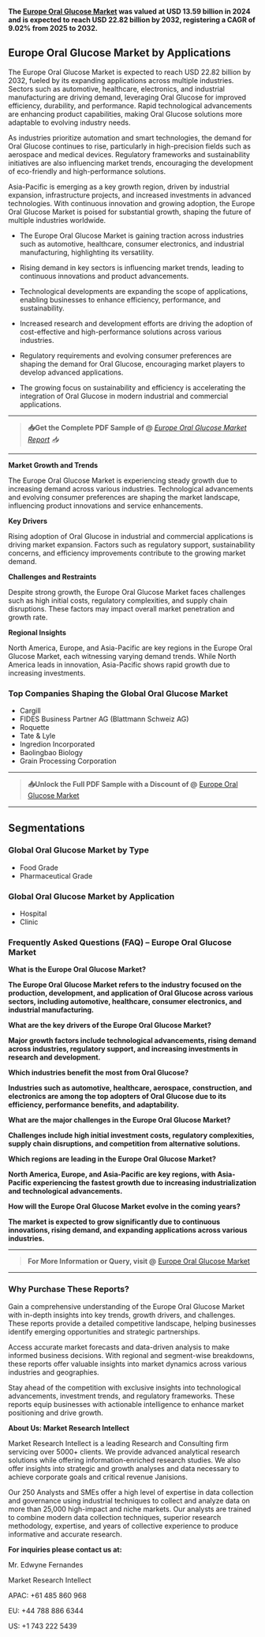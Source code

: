 <p><strong>The <a href="https://www.marketresearchintellect.com/download-sample/?rid=949511&amp;utm_source=Pulse-April-Europe&amp;utm_medium=852">Europe Oral Glucose Market</a> was valued at USD 13.59 billion in 2024 and is expected to reach USD 22.82 billion by 2032, registering a CAGR of 9.02% from 2025 to 2032.</strong></p><h2>Europe Oral Glucose Market by Applications&nbsp;</h2><p><p>The Europe Oral Glucose Market is expected to reach USD 22.82 billion by 2032, fueled by its expanding applications across multiple industries. Sectors such as automotive, healthcare, electronics, and industrial manufacturing are driving demand, leveraging Oral Glucose for improved efficiency, durability, and performance. Rapid technological advancements are enhancing product capabilities, making Oral Glucose solutions more adaptable to evolving industry needs.</p><p>As industries prioritize automation and smart technologies, the demand for Oral Glucose continues to rise, particularly in high-precision fields such as aerospace and medical devices. Regulatory frameworks and sustainability initiatives are also influencing market trends, encouraging the development of eco-friendly and high-performance solutions.</p><p>Asia-Pacific is emerging as a key growth region, driven by industrial expansion, infrastructure projects, and increased investments in advanced technologies. With continuous innovation and growing adoption, the Europe Oral Glucose Market is poised for substantial growth, shaping the future of multiple industries worldwide.</p></p><ul><li><p>The Europe Oral Glucose Market is gaining traction across industries such as automotive, healthcare, consumer electronics, and industrial manufacturing, highlighting its versatility.</p></li><li><p>Rising demand in key sectors is influencing market trends, leading to continuous innovations and product advancements.</p></li><li><p>Technological developments are expanding the scope of applications, enabling businesses to enhance efficiency, performance, and sustainability.</p></li><li><p>Increased research and development efforts are driving the adoption of cost-effective and high-performance solutions across various industries.</p></li><li><p>Regulatory requirements and evolving consumer preferences are shaping the demand for Oral Glucose, encouraging market players to develop advanced applications.</p></li><li><p>The growing focus on sustainability and efficiency is accelerating the integration of Oral Glucose in modern industrial and commercial applications.</p></li></ul><hr /><blockquote><p><strong><span class="font-[700]">📥Get the Complete PDF Sample of @ </span></strong><em><span class="font-[700]"><a href="https://www.marketresearchintellect.com/download-sample/?rid=949511&amp;utm_source=Pulse-April-Europe&amp;utm_medium=852" target="_blank" data-tracking-control-name="article-ssr-frontend-pulse_little-text-block" data-tracking-will-navigate="" data-test-link="">Europe Oral Glucose Market Report</a>&nbsp;📥</span></em></p></blockquote><hr /><p class="" data-start="77" data-end="360"><strong data-start="77" data-end="105">Market Growth and Trends</strong></p><p class="" data-start="77" data-end="360">The Europe Oral Glucose Market is experiencing steady growth due to increasing demand across various industries. Technological advancements and evolving consumer preferences are shaping the market landscape, influencing product innovations and service enhancements.</p><p class="" data-start="362" data-end="606"><strong data-start="362" data-end="377">Key Drivers</strong></p><p class="" data-start="362" data-end="606">Rising adoption of Oral Glucose in industrial and commercial applications is driving market expansion. Factors such as regulatory support, sustainability concerns, and efficiency improvements contribute to the growing market demand.</p><p class="" data-start="608" data-end="849"><strong data-start="608" data-end="637">Challenges and Restraints</strong></p><p class="" data-start="608" data-end="849">Despite strong growth, the Europe Oral Glucose Market faces challenges such as high initial costs, regulatory complexities, and supply chain disruptions. These factors may impact overall market penetration and growth rate.</p><p class="" data-start="851" data-end="1095"><strong data-start="851" data-end="872">Regional Insights</strong></p><p class="" data-start="851" data-end="1095">North America, Europe, and Asia-Pacific are key regions in the Europe Oral Glucose Market, each witnessing varying demand trends. While North America leads in innovation, Asia-Pacific shows rapid growth due to increasing investments.</p><p><h3>Top Companies Shaping the Global Oral Glucose Market </h3><ul><li>Cargill</li><li>FIDES Business Partner AG (Blattmann Schweiz AG)</li><li>Roquette</li><li>Tate & Lyle</li><li>Ingredion Incorporated</li><li>Baolingbao Biology</li><li>Grain Processing Corporation</li></ul></p><hr /><blockquote><p><strong>📥Unlock the Full PDF Sample with a Discount of @</strong> <a href="https://www.marketresearchintellect.com/ask-for-discount/?rid=949511&amp;utm_source=Pulse-April-Europe&amp;utm_medium=852">Europe Oral Glucose Market</a></p></blockquote><hr /><p><h2>Segmentations</h2><h3>Global Oral Glucose Market by Type</h3><ul><li>Food Grade</li><li>Pharmaceutical Grade</li></ul><h3>Global Oral Glucose Market by Application</h3><ul><li>Hospital</li><li>Clinic</li></ul></p><h3><strong>Frequently Asked Questions (FAQ) &ndash; Europe Oral Glucose Market</strong></h3><p><strong>What is the Europe Oral Glucose Market?</strong></p><p><strong>The Europe Oral Glucose Market refers to the industry focused on the production, development, and application of Oral Glucose across various sectors, including automotive, healthcare, consumer electronics, and industrial manufacturing.</strong></p><p><strong>What are the key drivers of the Europe Oral Glucose Market?</strong></p><p><strong>Major growth factors include technological advancements, rising demand across industries, regulatory support, and increasing investments in research and development.</strong></p><p><strong>Which industries benefit the most from Oral Glucose?</strong></p><p><strong>Industries such as automotive, healthcare, aerospace, construction, and electronics are among the top adopters of Oral Glucose due to its efficiency, performance benefits, and adaptability.</strong></p><p><strong>What are the major challenges in the Europe Oral Glucose Market?</strong></p><p><strong>Challenges include high initial investment costs, regulatory complexities, supply chain disruptions, and competition from alternative solutions.</strong></p><p><strong>Which regions are leading in the Europe Oral Glucose Market?</strong></p><p><strong>North America, Europe, and Asia-Pacific are key regions, with Asia-Pacific experiencing the fastest growth due to increasing industrialization and technological advancements.</strong></p><p><strong>How will the Europe Oral Glucose Market evolve in the coming years?</strong></p><p><strong>The market is expected to grow significantly due to continuous innovations, rising demand, and expanding applications across various industries.</strong></p><hr /><blockquote><p><span class="font-[700]"><strong>For More Information or Query, visit&nbsp;@</strong>&nbsp;</span><span class="font-[700]"><a href="https://www.marketresearchintellect.com/product/global-oral-glucose-market/?utm_source=Linkedin&utm_medium=852" target="_blank" data-tracking-control-name="article-ssr-frontend-pulse_little-text-block" data-tracking-will-navigate="" data-test-link="">Europe Oral Glucose Market</a></span></p></blockquote><hr /><h3><strong data-start="0" data-end="31">Why Purchase These Reports?</strong></h3><p class="" data-start="35" data-end="297">Gain a comprehensive understanding of the Europe Oral Glucose Market with in-depth insights into key trends, growth drivers, and challenges. These reports provide a detailed competitive landscape, helping businesses identify emerging opportunities and strategic partnerships.</p><p class="" data-start="299" data-end="540">Access accurate market forecasts and data-driven analysis to make informed business decisions. With regional and segment-wise breakdowns, these reports offer valuable insights into market dynamics across various industries and geographies.</p><p class="" data-start="542" data-end="784">Stay ahead of the competition with exclusive insights into technological advancements, investment trends, and regulatory frameworks. These reports equip businesses with actionable intelligence to enhance market positioning and drive growth.</p><p><strong><span class="font-[700]">About Us: Market Research Intellect</span></strong></p><p><span class="">Market Research Intellect is a leading Research and Consulting firm servicing over 5000+ clients. We provide advanced analytical research solutions while offering information-enriched research studies.&nbsp;</span>We also offer insights into strategic and growth analyses and data necessary to achieve corporate goals and critical revenue Janisions.</p><p><span class="">Our 250 Analysts and SMEs offer a high level of expertise in data collection and governance using industrial techniques to collect and analyze data on more than 25,000 high-impact and niche markets. Our analysts are trained to combine modern data collection techniques, superior research methodology, expertise, and years of collective experience to produce informative and accurate research.</span></p><p><strong>For inquiries please contact us at:</strong></p><p>Mr. Edwyne Fernandes</p><p>Market Research Intellect</p><p>APAC: +61 485 860 968</p><p>EU: +44 788 886 6344</p><p>US: +1 743 222 5439</p>